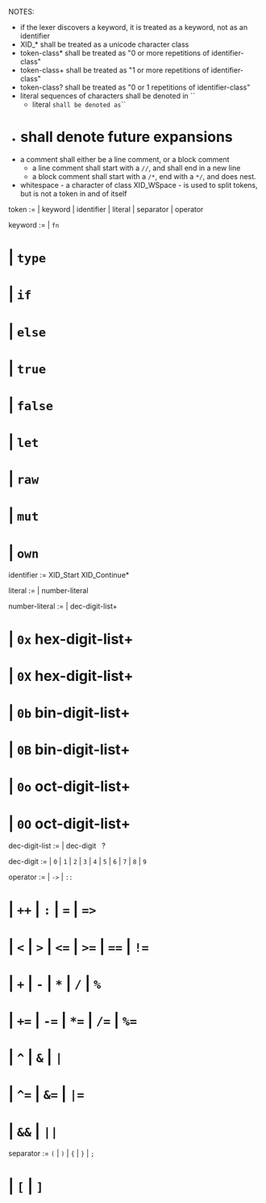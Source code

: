 NOTES:
  - if the lexer discovers a keyword, it is treated as a
    keyword, not as an identifier 
  - XID_* shall be treated as a unicode character class
  - token-class* shall be treated as "0 or more
    repetitions of identifier-class"
  - token-class+ shall be treated as "1 or more
    repetitions of identifier-class"
  - token-class? shall be treated as "0 or 1
    repetitions of identifier-class"
  - literal sequences of characters shall be denoted in ``
    - literal ` shall be denoted as `\``
  - # shall denote future expansions
  - a comment shall either be a line comment, or a block
    comment
    - a line comment shall start with a `//`, and shall end
      in a new line
    - a block comment shall start with a `/*`, end with a
      `*/`, and does nest.
  - whitespace - a character of class XID_WSpace - is used
    to split tokens, but is not a token in and of itself

token :=
  | keyword
  | identifier
  | literal
  | separator
  | operator

keyword :=
  | `fn`
  # | `type`
  # | `if`
  # | `else`
  # | `true`
  # | `false`
  # | `let`
  # | `raw`
  # | `mut`
  # | `own`

identifier :=
  XID\_Start XID\_Continue*

literal :=
  | number-literal

number-literal :=
  | dec-digit-list+
  # | `0x` hex-digit-list+
  # | `0X` hex-digit-list+
  # | `0b` bin-digit-list+
  # | `0B` bin-digit-list+
  # | `0o` oct-digit-list+
  # | `0O` oct-digit-list+

dec-digit-list :=
  | dec-digit ` `?

dec-digit :=
  | `0` | `1` | `2` | `3` | `4`
  | `5` | `6` | `7` | `8` | `9`

operator :=
  | `->` | `::`
  # | `++` | `:` | `=` | `=>`
  # | `<` | `>` | `<=` | `>=` | `==` | `!=`
  # | `+` | `-` | `*` | `/` | `%`
  # | `+=` | `-=` | `*=` | `/=` | `%=`
  # | `^` | `&` | `|`
  # | `^=` | `&=` | `|=`
  # | `&&` | `||`

separator :=
  `(` | `)` | `{` | `}` | `;`
  # | `[` | `]` 
